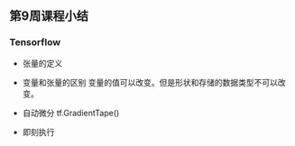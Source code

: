 ## 第9周课程小结 

### Tensorflow 

- 张量的定义

- 变量和张量的区别
变量的值可以改变。但是形状和存储的数据类型不可以改变。

- 自动微分
tf.GradientTape()

- 即刻执行


